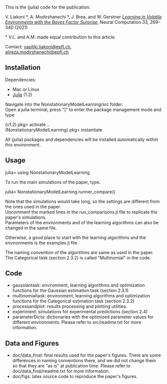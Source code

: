 This is the (julia) code for the publication:

V. Liakoni *, A. Modirshanechi *, J. Brea, and W. Gerstner
[*Learning in Volatile Environments with the Bayes Factor Surprise*](https://www.mitpressjournals.org/doi/abs/10.1162/neco_a_01352), Neural Computation 33, 269–340 (2021)

\* V.L. and A.M. made equal contribution to this article.

Contact:
[vasiliki.liakoni@epfl.ch](mailto:vasiliki.liakoni@epfl.ch), \
[alireza.modirshanechi@epfl.ch](mailto:alireza.modirshanechi@epfl.ch)

## Installation

Dependencies:

* Mac or Linux
* [Julia](https://julialang.org) (1.2)

Navigate into the NonstationaryModelLearning/src folder. \
Open a julia terminal, press "]" to enter the package management mode and type

(v1.2) pkg> activate .. \
(NonstationaryModelLearning) pkg> instantiate

All (julia) packages and dependencies will be installed automatically within this environment.

## Usage

julia> using NonstationaryModelLearning

To run the main simulations of the paper, type.

julia> NonstationaryModelLearning.runner_compare()

Note that the simulations would take long, so the settings are different from the ones used in the paper. \
Uncomment the marked lines in the run_comparisons.jl file to replicate the paper's simulations. \
Parameters of the environments and of the learning algorithms can also be changed in the same file.

Otherwise, a good place to start with the learning algorithms and the environments is the examples.jl file.

The naming convention of the algorithms are same as used in the paper. \
The Categorical task (section 2.3.2) is called "Multinomial" in the code.

## Code

* gaussiantask: environment, learning algorithms and optimization functions for the Gaussian estimation task (section 2.3.1)
* multinomialtask: environment, learning algorithms and optimization functions for the Categorical estimation task (section 2.3.2)
* processandplot: results processing and plotting utilities.
* experiment: simulations for experimental predictions (section 2.4)
* parameterDicts: dictionaries with the optimized parameter values for different environments. Please refer to src/readme.txt for more information.


## Data and Figures

* doc/data_final: final results used for the paper's figures. There are some differences in naming conventions there, and we did not change them so that they are "as is" at publication time. Please refer to doc/data_final/readme.txt for more information.
* doc/figs: latex source code to reproduce the paper's figures.
